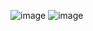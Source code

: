 ![image](https://camo.githubusercontent.com/67a1546d5c78680856faea66a727f69e1bd7713ec79dc494e02985023791b066/68747470733a2f2f692e6b796d2d63646e2e636f6d2f70686f746f732f696d616765732f6f726967696e616c2f3030312f3033362f3737352f3566362e676966) ![image](https://camo.githubusercontent.com/67a1546d5c78680856faea66a727f69e1bd7713ec79dc494e02985023791b066/68747470733a2f2f692e6b796d2d63646e2e636f6d2f70686f746f732f696d616765732f6f726967696e616c2f3030312f3033362f3737352f3566362e676966)

